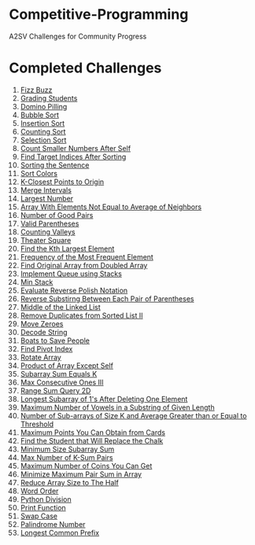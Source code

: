 # Competitive-Programming
A2SV Challenges for Community Progress






# Completed Challenges

1) [Fizz Buzz](https://github.com/CodEZ47/Competitive-Programming/blob/main/Fizz%20Buzz/fizz-buzz.js)
2) [Grading Students](https://github.com/CodEZ47/Competitive-Programming/blob/main/Grading%20Students/grading-students.js)
3) [Domino Pilling](https://github.com/CodEZ47/Competitive-Programming/blob/main/Domino%20Piling/domino_piling.cpp)
4) [Bubble Sort](https://github.com/CodEZ47/Competitive-Programming/blob/main/Bubble%20Sort/bubble-sort.js)
5) [Insertion Sort](https://github.com/CodEZ47/Competitive-Programming/blob/main/Insertion%20Sort/insertion-sort.js)
6) [Counting Sort](https://github.com/CodEZ47/Competitive-Programming/blob/main/Counting%20Sort/counting-sort.js)
7) [Selection Sort](https://github.com/CodEZ47/Competitive-Programming/blob/main/Selection%20Sort/selection-sort.js)
8) [Count Smaller Numbers After Self](https://github.com/CodEZ47/Competitive-Programming/blob/main/Count%20Smaller%20Numbers%20After%20Self/CSNAS.js)
9) [Find Target Indices After Sorting](https://github.com/CodEZ47/Competitive-Programming/blob/main/Find%20Target%20Indices%20After%20Sorting/FTIAS.js)
10) [Sorting the Sentence](https://github.com/CodEZ47/Competitive-Programming/blob/main/Sorting%20the%20Sentence/sos.js)
11) [Sort Colors](https://github.com/CodEZ47/Competitive-Programming/blob/main/Sort%20Colors/sort-colors.js)
12) [K-Closest Points to Origin](https://github.com/CodEZ47/Competitive-Programming/blob/main/K%20Closest%20Points%20to%20Origin/KCPO.js)
13) [Merge Intervals](https://github.com/CodEZ47/Competitive-Programming/blob/main/Merge%20Intervals/merge-intervals.js)
14) [Largest Number](https://github.com/CodEZ47/Competitive-Programming/blob/main/Largest%20Number/largest-number.js)
15) [Array With Elements Not Equal to Average of Neighbors](https://github.com/CodEZ47/Competitive-Programming/blob/main/Array%20With%20Elements%20Not%20Equal%20to%20Average%20of%20Neighbors/AWENEAN.js)
16) [Number of Good Pairs](https://github.com/CodEZ47/Competitive-Programming/blob/main/Number%20of%20Good%20Pairs/NoGP.js)
17) [Valid Parentheses](https://github.com/CodEZ47/Competitive-Programming/blob/main/Valid%20Parentheses/valid-parentheses.js)
18) [Counting Valleys](https://github.com/CodEZ47/Competitive-Programming/blob/main/Counting%20Valleys/counting-valleys.js)
19) [Theater Square](https://github.com/CodEZ47/Competitive-Programming/blob/main/Theater%20Square/theater-square.js)
20) [Find the Kth Largest Element](https://github.com/CodEZ47/Competitive-Programming/blob/main/Find%20the%20Kth%20Largest%20Element/FtKLE.js)
21) [Frequency of the Most Frequent Element](https://github.com/CodEZ47/Competitive-Programming/blob/main/Frequency%20of%20the%20Most%20Frequent%20Element/FotMFE.js)
22) [Find Original Array from Doubled Array](https://github.com/CodEZ47/Competitive-Programming/blob/main/Find%20Original%20Array%20From%20Doubled%20Array/FOAFDA.js)
23) [Implement Queue using Stacks](https://github.com/CodEZ47/Competitive-Programming/blob/main/Implement%20Queue%20using%20Stacks/implement-queue-using-stacks.Js)
24) [Min Stack](https://github.com/CodEZ47/Competitive-Programming/blob/main/Min%20Stack/min-stack.js)
25) [Evaluate Reverse Polish Notation](https://github.com/CodEZ47/Competitive-Programming/blob/main/Evaluate%20Reverse%20Polish%20Notation/ERPN.js)
26) [Reverse Substirng Between Each Pair of Parentheses](https://github.com/CodEZ47/Competitive-Programming/blob/main/Reverse%20Substrings%20Between%20Each%20Pair%20of%20Parentheses/RSBEPoP.js)
27) [Middle of the Linked List](https://github.com/CodEZ47/Competitive-Programming/blob/main/Middle%20of%20the%20Linked%20List/MotLL.js)
28) [Remove Duplicates from Sorted List II](https://github.com/CodEZ47/Competitive-Programming/blob/main/Remove%20Duplicates%20from%20Sorted%20List%20II/RDfSL2.js)
29) [Move Zeroes](https://github.com/CodEZ47/Competitive-Programming/blob/main/Move%20Zeroes/move-zeros.js)
30) [Decode String](https://github.com/CodEZ47/Competitive-Programming/blob/main/Decode%20String/decode-string.js)
31) [Boats to Save People](https://github.com/CodEZ47/Competitive-Programming/blob/main/Boats%20to%20Save%20People/BtSP.js)
32) [Find Pivot Index](https://github.com/CodEZ47/Competitive-Programming/blob/main/Find%20Pivot%20Index/find-pivot-index.js)
33) [Rotate Array](https://github.com/CodEZ47/Competitive-Programming/blob/main/Rotate%20Array/rotate-array.js)
34) [Product of Array Except Self](https://github.com/CodEZ47/Competitive-Programming/blob/main/Product%20of%20Array%20Except%20Self/PoAES.js)
35) [Subarray Sum Equals K](https://github.com/CodEZ47/Competitive-Programming/blob/main/Subarray%20Sum%20Equals%20K/SSEK.js)
36) [Max Consecutive Ones III](https://github.com/CodEZ47/Competitive-Programming/blob/main/Max%20Consecutive%20Ones%20III/MCOIII.js)
37) [Range Sum Query 2D](https://github.com/CodEZ47/Competitive-Programming/blob/main/Range%20Sum%20Query%202D/RSQ2D.js)
38) [Longest Subarray of 1's After Deleting One Element](https://github.com/CodEZ47/Competitive-Programming/blob/main/Longest%20Subarray%20of%201's%20After%20Deleting%20One%20Element/LSoADOE.js)
39) [Maximum Number of Vowels in a Substring of Given Length](https://github.com/CodEZ47/Competitive-Programming/blob/main/Maximum%20Number%20of%20Vowels%20in%20a%20Substring%20of%20Given%20Length/MNoViaSoGL.js)
40) [Number of Sub-arrays of Size K and Average Greater than or Equal to Threshold](https://github.com/CodEZ47/Competitive-Programming/blob/main/Number%20of%20Sub-arrays%20of%20Size%20K%20and%20Average%20Greater%20than%20or%20Equal%20to%20Threshold/NoSoSkaAGtoEtT.js)
41) [Maximum Points You Can Obtain from Cards](https://github.com/CodEZ47/Competitive-Programming/blob/main/Maximum%20Points%20You%20Can%20Obtain%20from%20Cards/MPYCOfC.js)
42) [Find the Student that Will Replace the Chalk](https://github.com/CodEZ47/Competitive-Programming/blob/main/Find%20the%20Student%20that%20Will%20Replace%20the%20Chalk/FtStWRtC.js)
43) [Minimum Size Subarray Sum](https://github.com/CodEZ47/Competitive-Programming/blob/main/Minimum%20Size%20Subarray%20Sum/MSSS.js)
44) [Max Number of K-Sum Pairs](https://github.com/CodEZ47/Competitive-Programming/blob/main/Max%20Number%20of%20K-Sum%20Pairs/MNoKSP.js)
45) [Maximum Number of Coins You Can Get](https://github.com/CodEZ47/Competitive-Programming/blob/main/Maximum%20Number%20of%20Coins%20You%20Can%20Get/MNoCYCG.js)
46) [Minimize Maximum Pair Sum in Array](https://github.com/CodEZ47/Competitive-Programming/blob/main/Minimize%20Maximum%20Pair%20Sum%20in%20Array/MMPSiA.js)
47) [Reduce Array Size to The Half](https://github.com/CodEZ47/Competitive-Programming/blob/main/Reduce%20Array%20Size%20to%20The%20Half/RAStTH.js)
48) [Word Order](https://github.com/CodEZ47/A2SV_programming/blob/main/Word%20Order/word-order.py)
49) [Python Division](https://github.com/CodEZ47/A2SV_programming/blob/main/Python%20Division/py-division.py)
50) [Print Function](https://github.com/CodEZ47/A2SV_programming/blob/main/Print%20Function/print-function.py)
51) [Swap Case](https://github.com/CodEZ47/A2SV_programming/blob/main/sWAP%20cASE/swap-case.py)
52) [Palindrome Number](https://github.com/CodEZ47/A2SV_programming/blob/main/Palindrome%20Number/palindrome-num.py)
53) [Longest Common Prefix](https://github.com/CodEZ47/A2SV_programming/blob/main/Longest%20Common%20Prefix/longest-common-prefix.py)
